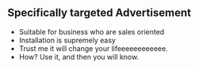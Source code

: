 ## Specifically targeted Advertisement

- Suitable for business who are sales oriented
- Installation is supremely easy
- Trust me it will change your lifeeeeeeeeeeee.
- How? Use it, and then you will know.
